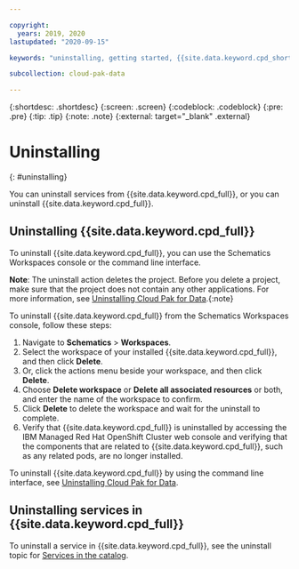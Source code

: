 ```yaml
---

copyright:
  years: 2019, 2020
lastupdated: "2020-09-15"

keywords: "uninstalling, getting started, {{site.data.keyword.cpd_short}}, {{site.data.keyword.cpd_full_notm}}, data, ai, analytics, data analytics, governance, data governance"

subcollection: cloud-pak-data

---
```


{:shortdesc: .shortdesc}
{:screen: .screen}
{:codeblock: .codeblock}
{:pre: .pre}
{:tip: .tip}
{:note: .note}
{:external: target="_blank" .external}

# Uninstalling
{: #uninstalling}

You can uninstall services from {{site.data.keyword.cpd_full}}, or you can uninstall {{site.data.keyword.cpd_full}}. 

## Uninstalling {{site.data.keyword.cpd_full}}
To uninstall {{site.data.keyword.cpd_full}}, you can use the Schematics Workspaces console or the command line interface.

**Note**: The uninstall action deletes the project. Before you delete a project, make sure that the project does not contain any other applications. For more information, see [Uninstalling Cloud Pak for Data](https://www.ibm.com/support/producthub/icpdata/docs/content/SSQNUZ_current/cpd/install/rhos-uninstall.html).{:note}

To uninstall {{site.data.keyword.cpd_full}} from the Schematics Workspaces console, follow these steps:
1. Navigate to **Schematics** > **Workspaces**.
1. Select the workspace of your installed {{site.data.keyword.cpd_full}}, and then click **Delete**. 
1. Or, click the actions menu beside your workspace, and then click **Delete**.
1. Choose **Delete workspace** or **Delete all associated resources** or both, and enter the name of the workspace to confirm.
1. Click **Delete** to delete the workspace and wait for the uninstall to complete.
1. Verify that {{site.data.keyword.cpd_full}} is uninstalled by accessing the IBM Managed Red Hat OpenShift Cluster web console and verifying that the components that are related to {{site.data.keyword.cpd_full}}, such as any related pods, are no longer installed.

To uninstall {{site.data.keyword.cpd_full}} by using the command line interface, see [Uninstalling Cloud Pak for Data](https://www.ibm.com/support/producthub/icpdata/docs/content/SSQNUZ_current/cpd/install/rhos-uninstall.html).

## Uninstalling services in {{site.data.keyword.cpd_full}}
To uninstall a service in {{site.data.keyword.cpd_full}}, see the uninstall topic for [Services in the catalog](https://www.ibm.com/support/producthub/icpdata/docs/content/SSQNUZ_current/cpd/svc/services.html).
